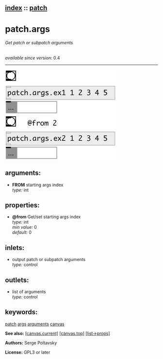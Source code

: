 [index](index.html) :: [patch](category_patch.html)
---

# patch.args

###### Get patch or subpatch arguments

*available since version:* 0.4

---




[![example](../examples/img/patch.args.jpg)](../examples/pd/patch.args.pd)



## arguments:

* **FROM**
starting args index<br>
_type:_ int<br>





## properties:

* **@from** 
Get/set starting args index<br>
_type:_ int<br>
_min value:_ 0<br>
_default:_ 0<br>



## inlets:

* output patch or subpatch arguments<br>
_type:_ control



## outlets:

* list of arguments<br>
_type:_ control



## keywords:

[patch](keywords/patch.html)
[args](keywords/args.html)
[arguments](keywords/arguments.html)
[canvas](keywords/canvas.html)



**See also:**
[\[canvas.current\]](canvas.current.html)
[\[canvas.top\]](canvas.top.html)
[\[list-&gt;props\]](list-%3Eprops.html)




**Authors:** Serge Poltavsky




**License:** GPL3 or later





